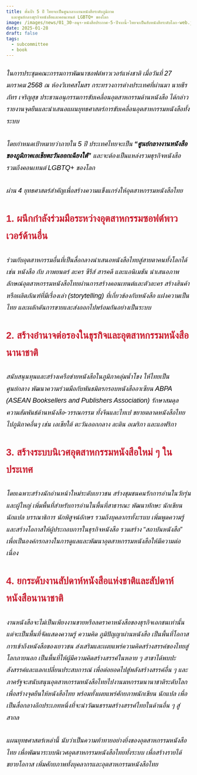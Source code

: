 ```yaml
---
title: ตั้งเป้า 5 ปี ไทยจะเป็นศูนกลางงานหนังสือระดับภูมิภาค
  และศูนย์กลางธุรกิจหนังสือและคอนเทนต์ LGBTQ+ ของโลก
image: /images/news/01_30-อนุฯ-หนังสือประกาศ-5-ปีจากนี้-ไทยจะเป็นฮับหนังสือระดับโลก-web.jpg
date: 2025-01-28
draft: false
tags:
  - subcommittee
  - book
---
```

<style>
    body {
        color: black;
    }

    h3 {
        color: #ca2031;
        font-family: "IBM Plex Sans Thai", sans-serif;
        font-weight: bold;
        font-size: 26px;
        line-height: 1.8;
    }

    h4 {
        color: black;
        font-family: "sarabun", sans-serif;
        font-weight: bold;
        font-size: 18px;
        line-height: 1.8;
    }

h5 {
        color: black;
        font-family: "sarabun", sans-serif;
        font-weight: lighter;
        font-size: 18px;
        line-height: 1.8;
    }
</style>

##### ในการประชุมคณะกรรมการพัฒนาซอฟต์พาวเวอร์แห่งชาติ เมื่อวันที่ 27 มกราคม 2568 ณ ห้องวิเทศสโมสร กระทรวงการต่างประเทศที่ผ่านมา นายธีรภัทร เจริญสุข ประธานอนุกรรมการขับเคลื่อนอุตสาหกรรมด้านหนังสือ ได้กล่าวรายงานจุดยืนและนำเสนอแผนยุทธศาสตร์การขับเคลื่อนอุตสาหกรรมหนังสือทั้งระบบ 

##### โดยกำหนดเป้าหมายว่าภายใน 5 ปี ประเทศไทยจะเป็น **“ศูนย์กลางงานหนังสือของภูมิภาคเอเชียตะวันออกเฉียงใต้”** และจะต้องเป็นแหล่งรวมธุรกิจหนังสือ รวมถึงคอนเทนต์ LGBTQ+ ของโลก

##### ผ่าน 4 ยุทธศาสตร์สำคัญเพื่อสร้างความแข็งแกร่งให้อุตสาหกรรมหนังสือไทย

### **1. ผนึกกำลังร่วมมือระหว่างอุตสาหกรรมซอฟต์พาวเวอร์ด้านอื่น**

##### ร่วมกับอุตสาหกรรมอื่นที่เป็นสื่อกลางนำเสนอหนังสือไทยสู่สายตาคนทั้งโลกได้ เช่น หนังสือ กับ ภาพยนตร์ ละคร ซีรีส์ สารคดี และแอนิเมชัน นำเสนอภาพลักษณ์อุตสาหกรรมหนังสือไทยผ่านการสร้างคอนเทนต์และตัวละคร สร้างสินค้าหรือผลิตภัณฑ์ที่มีเรื่องเล่า (storytelling) ที่เกี่ยวข้องกับหนังสือ แฝงความเป็นไทย และผลักดันการขายและส่งออกไปพร้อมกันอย่างเป็นระบบ

### **2. สร้างอำนาจต่อรองในธุรกิจและอุตสาหกรรมหนังสือนานาชาติ**

##### สนับสนุนทุนและสร้างเครือข่ายหนังสือในภูมิภาคลุ่มน้ำโขง ให้ไทยเป็นศูนย์กลาง พัฒนาความร่วมมือกับพันธมิตรกรอบหนังสืออาเซียน ABPA (ASEAN Booksellers and Publishers Association) รักษาสมดุลความสัมพันธ์ด้านหนังสือ-วรรณกรรม ทั้งจีนและไทเป ขยายตลาดหนังสือไทยไปภูมิภาคอื่นๆ เช่น เอเชียใต้ ตะวันออกกลาง ละติน อเมริกา และแอฟริกา

### **3. สร้างระบบนิเวศอุตสาหกรรมหนังสือใหม่ ๆ ในประเทศ** 

##### โดยเฉพาะสร้างนักอ่านหน้าใหม่ระดับเยาวชน สร้างชุมชนคนรักการอ่านในวัยรุ่นและผู้ใหญ่ เพิ่มพื้นที่สำหรับการอ่านในพื้นที่สาธารณะ พัฒนาทักษะ นักเขียน นักแปล บรรณาธิการ นักพิสูจน์อักษร รวมถึงบุคลากรทั้งะรบบ เพิ่มพูดความรู้และสร้างโอกาสให้ผู้ประกอบการในธุรกิจหนังสือ รวมสร้าง “สถาบันหนังสือ” เพื่อเป็นองค์กรกลางในการดูแลและพัฒนาอุตสาหกรรมหนังสือให้มีความต่อเนื่อง

### **4. ยกระดับงานสัปดาห์หนังสือแห่งชาติและสัปดาห์หนังสือนานาชาติ**

##### งานหนังสือจะไม่เป็นเพียงงานขายหรือลดราคาหนังสือของธุรกิจเอกชนเท่านั้น แต่จะเป็นพื้นที่จัดแสดงความรู้ ความคิด ภูมิปัญญาผ่านหนังสือ เป็นพื้นที่โอกาสการเข้าถึงหนังสือของเยาวชน ส่งเสริมและเผยแพร่ความคิดสร้างสรรค์ของไทยสู่โลกภายนอก เป็นพื้นที่ให้ผู้มีความคิดสร้างสรรค์ในหลาย ๆ สาขาได้พบปะสังสรรค์และแลกเปลี่ยนประสบการณ์ เพื่อต่อยอดไปสู่พลังสร้างสรรค์อื่น ๆ และภาครัฐจะสนับสนุนอุตสาหกรรมหนังสือไทยไปงานมหกรรมนานาชาติระดับโลก เพื่อสร้างจุดยืนให้หนังสือไทย พร้อมทั้งเผยแพร่ศักยภาพนักเขียน นักแปล เพื่อเป็นสื่อกลางอีกประเภทหนึ่งที่จะนำวัฒนธรรมสร้างสรรค์ไทยในด้านอื่น ๆ สู่สากล

##### แผนยุทธศาสตร์เหล่านี้ นับว่าเป็นความท้าทายอย่างยิ่งของอุตสาหกรรมหนังสือไทย เพื่อพัฒนาระบบนิเวศอุตสาหกรรมหนังสือไทยทั้งระบบ เพื่อสร้างรายได้ ขยายโอกาส เพิ่มศักยภาพทั้งบุคลากรและอุตสาหกรรมหนังสือไทย

